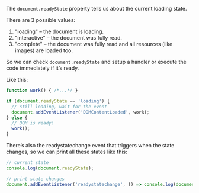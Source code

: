 The `document.readyState` property tells us about the current loading state.

There are 3 possible values:

1. "loading" – the document is loading.
2. "interactive" – the document was fully read.
3. "complete" – the document was fully read and all resources (like images) are loaded too.

So we can check `document.readyState` and setup a handler or execute the code immediately if it’s ready.

Like this:
```js
function work() { /*...*/ }

if (document.readyState == 'loading') {
  // still loading, wait for the event
  document.addEventListener('DOMContentLoaded', work);
} else {
  // DOM is ready!
  work();
}
```

There’s also the readystatechange event that triggers when the state changes, so we can print all these states like this:

```js
// current state
console.log(document.readyState);

// print state changes
document.addEventListener('readystatechange', () => console.log(document.readyState));
```
